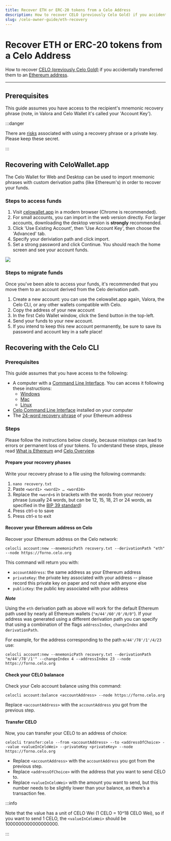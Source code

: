 ```yaml
---
title: Recover ETH or ERC-20 tokens from a Celo Address
description: How to recover CELO (previously Celo Gold) if you accidentally transferred them to an Ethereum address.
slug: /celo-owner-guide/eth-recovery
---
```


# Recover ETH or ERC-20 tokens from a Celo Address

How to recover [CELO (previously Celo Gold)](overview.md#background-and-key-concepts) if you accidentally transferred them to an [Ethereum address](https://en.wikipedia.org/wiki/Ethereum#Addresses).

___

## Prerequisites

This guide assumes you have access to the recipient's mnemonic recovery phrase (note, in Valora and Celo Wallet it's called your 'Account Key').

:::danger

There are [risks](https://www.cryptomathic.com/news-events/blog/cryptographic-key-management-the-risks-and-mitigations) associated with using a recovery phrase or a private key. Please keep these secret.

:::

## Recovering with CeloWallet.app

The Celo Wallet for Web and Desktop can be used to import mnemonic phrases with custom derivation paths (like Ethereum's) in order to recover your funds.

### Steps to access funds

1. Visit [celowallet.app](https://celowallet.app) in a modern browser (Chrome is recommended).
2. For small accounts, you can import in the web version directly. For larger accounts, downloading the desktop version is **strongly** recommended.
3. Click 'Use Existing Account', then 'Use Account Key', then choose the 'Advanced' tab.
4. Specify your deriviation path and click import.
5. Set a strong password and click Continue. You should reach the home screen and see your account funds.

![](https://storage.googleapis.com/celo-website/docs/celo-wallet-advanced-import-screen.png)

### Steps to migrate funds

Once you've been able to access your funds, it's recommended that you move them to an account derived from the Celo derivation path.

1. Create a new account: you can use the celowallet.app again, Valora, the Celo CLI, or any other wallets compatible with Celo.
2. Copy the address of your new account
3. In the first Celo Wallet window, click the Send button in the top-left.
4. Send your funds to your new account.
5. If you intend to keep this new account permanently, be sure to save its password and account key in a safe place!

## Recovering with the Celo CLI

### Prerequisites

This guide assumes that you have access to the following:

- A computer with a [Command Line Interface](https://en.wikipedia.org/wiki/Command-line_interface). You can access it following these instructions:
  - [Windows](https://www.howtogeek.com/270810/how-to-quickly-launch-a-bash-shell-from-windows-10s-file-explorer/)
  - [Mac](https://macpaw.com/how-to/use-terminal-on-mac)
  - [Linux](https://askubuntu.com/questions/196212/how-do-you-open-a-command-line)
- [Celo Command Line Interface](command-line-interface/introduction.md) installed on your computer
- The [24-word recovery phrase](https://kb.myetherwallet.com/en/security-and-privacy/what-is-a-mnemonic-phrase/) of your Ethereum address

### Steps

Please follow the instructions below closely, because missteps can lead to errors or permanent loss of your tokens. To understand these steps, please read [What is Ethereum](https://ethereum.org/en/what-is-ethereum/) and [Celo Overview](https://docs.celo.org/overview).

#### Prepare your recovery phases

Write your recovery phrase to a file using the following commands:

1. `nano recovery.txt`
2. Paste `<word1> <word2> … <word24>`
3. Replace the `<word>`s in brackets with the words from your recovery phrase (usually 24 words, but can be 12, 15, 18, 21 or 24 words, as specified in the [BIP 39 standard](https://github.com/bitcoin/bips/blob/master/bip-0039.mediawiki))
4. Press ctrl-o to save
5. Press ctrl-x to exit

#### Recover your Ethereum address on Celo

Recover your Ethereum address on the Celo network:

```
celocli account:new --mnemonicPath recovery.txt --derivationPath "eth" --node https://forno.celo.org
```

This command will return you with:

- `accountAddress`: the same address as your Ethereum address
- `privateKey`: the private key associated with your address -- please record this private key on paper and not share with anyone else
- `publicKey`: the public key associated with your address

***Note***

Using the `eth` derivation path as above will work for the default Ethereum path used by nearly all Ethereum wallets (`"m/44'/60'/0'/0/0"`). If your address was generated using a different derivation path you can specify that using a combination of the flags `addressIndex`, `changeIndex` and `derivationPath`.

For example, for the address corresponding to the path `m/44'/78'/1'/4/23` use:

```
celocli account:new --mnemonicPath recovery.txt --derivationPath "m/44'/78'/1'" --changeIndex 4 --addressIndex 23 --node https://forno.celo.org
```

#### Check your CELO balanace

Check your Celo account balance using this command:

```
celocli account:balance <accountAddress> --node https://forno.celo.org
```

Replace `<accountAddress>` with the `accountAddress` you got from the previous step.

#### Transfer CELO

Now, you can transfer your CELO to an address of choice:

```
celocli transfer:celo --from <accountAddress> --to <addressOfChoice> --value <valueInCeloWei> --privateKey <privateKey> --node https://forno.celo.org
```

- Replace `<accountAddress>` with the `accountAddress` you got from the previous step.
- Replace `<addressOfChoice>` with the address that you want to send CELO to.
- Replace `<valueInCeloWei>` with the amount you want to send, but this number needs to be slightly lower than your balance, as there’s a transaction fee.

:::info

Note that the value has a unit of CELO Wei (1 CELO = 10^18 CELO Wei), so if you want to send 1 CELO, the `<valueInCeloWei>` should be 1000000000000000000.

:::
